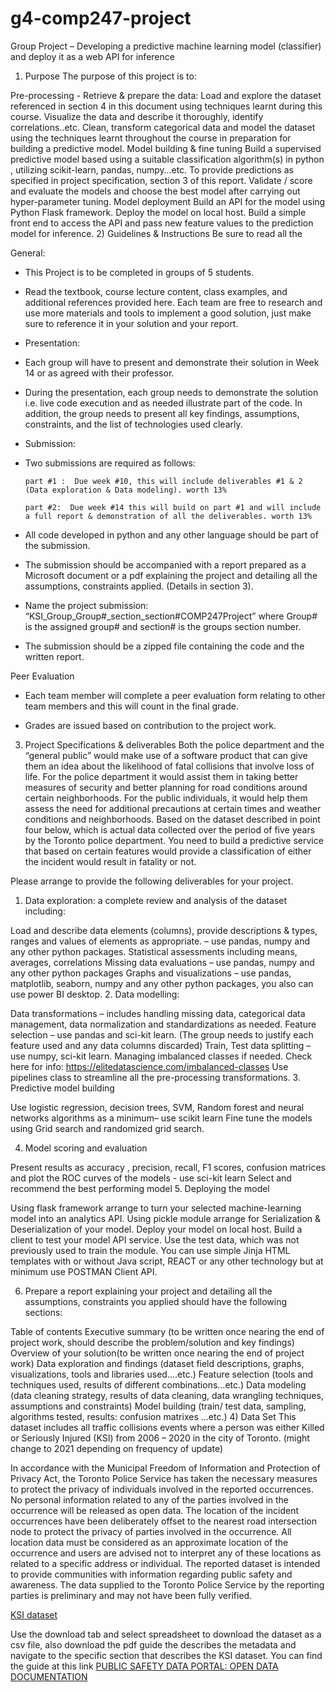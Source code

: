 # g4-comp247-project
Group Project – Developing a predictive machine learning model (classifier) and deploy it as a web API for inference

1) Purpose
The purpose of this project is to:

Pre-processing  - Retrieve  & prepare the data:
Load and explore the dataset referenced in section 4 in this document using techniques learnt during this course.
Visualize the data and describe it thoroughly, identify correlations..etc.
Clean, transform categorical data and model the dataset using the techniques learnt throughout the course in preparation for building a predictive model.
Model building & fine tuning
Build a supervised predictive model based using a suitable classification algorithm(s) in python , utilizing scikit-learn, pandas, numpy…etc. To provide predictions as specified in project specification, section 3 of this report.
Validate / score and evaluate the models and choose the best model after carrying out hyper-parameter tuning.
Model deployment
Build an API for the model using Python Flask framework.
Deploy the model on local host.
 Build a simple front end to access the API and pass new feature values to the prediction model for inference. 
2) Guidelines & Instructions
Be sure to read all the

General:

- This Project is to be completed in groups of 5 students.
- Read the textbook, course lecture content, class examples, and additional references provided here. Each team are free to research and use more materials and tools to implement a good solution, just make sure to reference it in your solution and your report.

- Presentation:


- Each group will have to present and demonstrate their solution in Week 14 or as agreed with their professor.
- During the presentation, each group needs to demonstrate the solution i.e. live code execution and as needed illustrate part of the code. In addition, the group needs to present all key findings, assumptions, constraints, and the list of technologies used clearly.


- Submission:

- Two submissions are required as follows:

      part #1 :  Due week #10, this will include deliverables #1 & 2  (Data exploration & Data modeling). worth 13%

      part #2:  Due week #14 this will build on part #1 and will include a full report & demonstration of all the deliverables. worth 13%

  
- All code developed in python and any other language should be part of the submission.
- The  submission should be accompanied with a report prepared as a Microsoft document or a pdf explaining the project and detailing all the assumptions, constraints applied. (Details in section 3).
- Name the project submission: “KSI_Group_Group#_section_section#COMP247Project” where Group# is the assigned group# and section# is the groups section number.
- The submission should be a zipped file containing the code and the written report.

Peer Evaluation

- Each team member will complete a peer evaluation form relating to other team members and this will count in the final grade.

- Grades are issued based on contribution to the project work.

3) Project Specifications & deliverables
 Both the police department and the “general public”  would make use of a software product that can give them an idea about the likelihood of fatal collisions that involve loss of life. For the police department it would assist them in taking better measures of security and better planning for road conditions around certain neighborhoods. For the public individuals, it would help them assess the need for additional precautions at certain times and weather conditions and neighborhoods.
Based on the dataset described in point four below, which is actual data collected over the period of five years by the Toronto police department. You need to build a predictive service that based on certain features would provide a classification of either the incident would result in fatality or not.

Please arrange to provide the following deliverables for your project.


1. Data exploration: a complete review and analysis of the dataset including:

Load and describe data elements (columns), provide descriptions & types, ranges and values of elements as appropriate. – use pandas, numpy and any other python packages.
Statistical assessments including means, averages, correlations
Missing data evaluations – use pandas, numpy and any other python packages
Graphs and visualizations – use pandas, matplotlib, seaborn, numpy and any other python packages, you also can use power BI desktop.
2. Data modelling:

Data transformations – includes handling missing data, categorical data management, data normalization and standardizations as needed.
Feature selection – use pandas and sci-kit learn. (The group needs to justify each feature used and any data columns discarded)
Train, Test data splitting – use numpy, sci-kit learn.
Managing imbalanced classes if needed. Check here for info: https://elitedatascience.com/imbalanced-classes
Use pipelines class to streamline all the pre-processing transformations.
3. Predictive model building

Use logistic regression, decision trees, SVM, Random forest and neural networks  algorithms as a minimum– use scikit learn
Fine tune the models using Grid search and randomized grid search. 

4. Model scoring and evaluation

Present results as accuracy , precision, recall, F1 scores, confusion matrices and plot the ROC curves of the models - use sci-kit learn
 Select and recommend the best performing model
5. Deploying the model

Using flask framework arrange to turn your selected machine-learning model into an analytics  API.
Using pickle module arrange for Serialization & Deserialization of your model.
Deploy your model on local host.
Build a client to test your model API service. Use the test data, which was not previously used to train the module. You can use simple Jinja HTML templates with or without Java script, REACT or any other technology but at minimum use POSTMAN Client API.

6. Prepare a report explaining your project and detailing all the assumptions, constraints you applied should have the following sections:

Table of contents
Executive summary (to be written once nearing the end of project work, should describe the problem/solution and key findings)
Overview of your solution(to be written once nearing the end of project work)
Data exploration and findings (dataset field descriptions, graphs, visualizations, tools and libraries used….etc.)
Feature selection (tools and techniques used, results of different combinations…etc.)
Data modeling (data cleaning strategy, results of data cleaning, data wrangling techniques, assumptions and constraints)
Model building (train/ test data, sampling, algorithms tested, results: confusion matrixes ...etc.)
4) Data Set
This dataset includes all traffic collisions events where a person was either Killed or Seriously Injured (KSI) from 2006 – 2020  in the city of Toronto. (might change to 2021 depending on frequency of update)

In accordance with the Municipal Freedom of Information and Protection of Privacy Act, the Toronto Police Service has taken the necessary measures to protect the privacy of individuals involved in the reported occurrences. No personal information related to any of the parties involved in the occurrence will be released as open data.
The location of the incident occurrences have been deliberately offset to the nearest road intersection node to protect the privacy of parties involved in the occurrence. All location data must be considered as an approximate location of the occurrence and users are advised not to interpret any of these locations as related to a specific address or individual.
The reported  dataset is intended to provide communities with information regarding public safety and awareness. The data supplied to the Toronto Police Service by the reporting parties is preliminary and may not have been fully verified.

<a href="https://data.torontopolice.on.ca/datasets/TorontoPS::ksi/about">KSI dataset</a>

Use the download tab and select spreadsheet to download the dataset as a csv file, also download the pdf guide the describes the metadata and navigate to the specific section that describes the KSI dataset. You can find the guide at this link <a href="https://ago-item-storage.s3.us-east-1.amazonaws.com/c0b17f1888544078bf650f3b8b04d35d/PSDP_Open_Data_Documentation.pdf?X-Amz-Security-Token=IQoJb3JpZ2luX2VjEMb%2F%2F%2F%2F%2F%2F%2F%2F%2F%2FwEaCXVzLWVhc3QtMSJGMEQCIA1YfDmhR6VtaBTbCOhwMBzSsTwBce1bePd1G23AWmrrAiAyHhceE1GTfVO2XcMQWbSZZf3uoZKcjGaeQL8A5qSYgCrcBAiO%2F%2F%2F%2F%2F%2F%2F%2F%2F%2F8BEAAaDDYwNDc1ODEwMjY2NSIMIQZGPu6c9Ej7aeBeKrAEcHgQKG4roAZyVAloJwVxhiCK%2FikUQfI280kGdp48jqHC2TobFBh5PfpRPryD%2BYchNXLg%2BJ8OexcLuk6iinRj6bcJGZcvoMRSdBbRx3dKJJdGHYCz6VNT0%2BIADpePEN0792YhRQsjcvTNm%2FuKuqJcFxO60GSvAfPMtMLEMESwoZ3NWRcpzQk7DhjH7gaCNZYNNP6t%2FFpHoalNmNH8nMmzZmbeRy1MaEEUedGtbYRTdYFeewxCq3JjuRvBRl7HM%2B7wlwDlsu2l%2FYCvITEFKhAwvFgTdT4tOtMJHzisP5LeHlvFPWSmGhrEO9lJx7HkWk2bE8i4K7r4GZc5DR2UdEtr%2FIePoUElXVqZk8yRt9dA22mZr846%2FzCA3XsG4y9G%2BJv1fsZqSGZZp5j5ba%2BVDJiKatwv6bIGEXDaXnynrqFNwe%2F59kosLH7jecg1canrm0BB6fk0vbHPgH%2FJXRbNZfteSj6mdpx3wlYyePq0eSvhOZdhJdw7PRiQUOHwtIHzQ7XTvYBqlgSJlVsCQwJNfTbn%2BzH6x5Q0%2BC6w4yZ%2FkrfPRDM55qOOJgrfHfuGS4IWaoNN3sJCMCbyLW7nyFDQLHxXsRjGttMwebAEnKq0JjLDdowf1AzGhObpPwYkkcYaO9Nq0f8sBEcFZBIlWHa35dY83O3WBPRsktlFpMRlv4gQbRQTAYN9Vyf4LkrDJ%2FXzaS4nnvexTQ3wNqEnl7FHMuAl%2BiEHYZiyevCrfPw%2FCXeXPTIw8ZrPkwY6qgGavDRPQB8paix69lnZqSD6GVGCWiCipLSLZjqeg1fcY3w4U82btiRDgyC%2BYLcpx%2BMBG7vfYPjPEWmzpDXHwNokTSSuwsF8wFsSDR%2FZaRZY%2FPR8gOE5gbC%2Fa%2Bw6t345C%2Bky9N7hUC0BXAuzY%2Bg9R%2B%2BA69YF5Rm8eHv2FRr%2BBYyQ6rwS5eVcTDVJnDOO6Gr4gbBq7x1oTN9jMVtkgkgBTCOivQdwNAwwQN%2FwaQ%3D%3D&X-Amz-Algorithm=AWS4-HMAC-SHA256&X-Amz-Date=20220505T144248Z&X-Amz-SignedHeaders=host&X-Amz-Expires=300&X-Amz-Credential=ASIAYZTTEKKEQLTJ47HU%2F20220505%2Fus-east-1%2Fs3%2Faws4_request&X-Amz-Signature=bc3783b540bdee4bcb6d8e6924a096d4da4f271180c8aa32fde7d560aec2c824"> PUBLIC SAFETY DATA PORTAL: OPEN DATA DOCUMENTATION </a>


